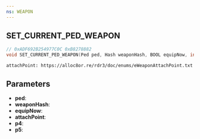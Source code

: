 ```yaml
---
ns: WEAPON
---
```

## SET_CURRENT_PED_WEAPON

```c
// 0xADF692B254977C0C 0xB8278882
void SET_CURRENT_PED_WEAPON(Ped ped, Hash weaponHash, BOOL equipNow, int attachPoint, BOOL p4, BOOL p5);
```

```
attachPoint: https://alloc8or.re/rdr3/doc/enums/eWeaponAttachPoint.txt
```

## Parameters
* **ped**:
* **weaponHash**:
* **equipNow**:
* **attachPoint**:
* **p4**:
* **p5**:
